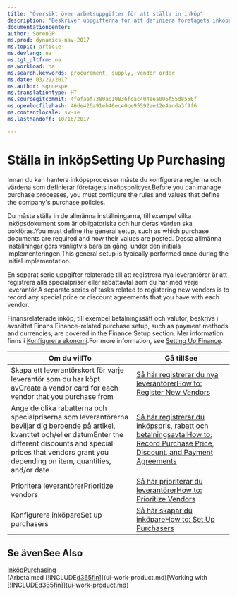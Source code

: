```yaml
---
title: "Översikt över arbetsuppgifter för att ställa in inköp"
description: "Beskriver uppgifterna för att definiera företagets inköppolicyer och registrerar inköpsprocesserna."
documentationcenter: 
author: SorenGP
ms.prod: dynamics-nav-2017
ms.topic: article
ms.devlang: na
ms.tgt_pltfrm: na
ms.workload: na
ms.search.keywords: procurement, supply, vendor order
ms.date: 03/29/2017
ms.author: sgroespe
ms.translationtype: HT
ms.sourcegitcommit: 4fefaef7380ac10836fcac404eea006f55d8556f
ms.openlocfilehash: 46de426a91eb46ec40ce95592ae12e4adda3f9f6
ms.contentlocale: sv-se
ms.lasthandoff: 10/16/2017

---
```

# <a name="setting-up-purchasing"></a><span data-ttu-id="9e14d-103">Ställa in inköp</span><span class="sxs-lookup"><span data-stu-id="9e14d-103">Setting Up Purchasing</span></span>
<span data-ttu-id="9e14d-104">Innan du kan hantera inköpsprocesser måste du konfigurera reglerna och värdena som definierar företagets inköpspolicyer.</span><span class="sxs-lookup"><span data-stu-id="9e14d-104">Before you can manage purchase processes, you must configure the rules and values that define the company's purchase policies.</span></span>

<span data-ttu-id="9e14d-105">Du måste ställa in de allmänna inställningarna, till exempel vilka inköpsdokument som är obligatoriska och hur deras värden ska bokföras.</span><span class="sxs-lookup"><span data-stu-id="9e14d-105">You must define the general setup, such as which purchase documents are required and how their values are posted.</span></span> <span data-ttu-id="9e14d-106">Dessa allmänna inställningar görs vanligtvis bara en gång, under den initiala implementeringen.</span><span class="sxs-lookup"><span data-stu-id="9e14d-106">This general setup is typically performed once during the initial implementation.</span></span>

<span data-ttu-id="9e14d-107">En separat serie uppgifter relaterade till att registrera nya leverantörer är att registrera alla specialpriser eller rabattavtal som du har med varje leverantör.</span><span class="sxs-lookup"><span data-stu-id="9e14d-107">A separate series of tasks related to registering new vendors is to record any special price or discount agreements that you have with each vendor.</span></span>

<span data-ttu-id="9e14d-108">Finansrelaterade inköp, till exempel betalningssätt och valutor, beskrivs i avsnittet Finans.</span><span class="sxs-lookup"><span data-stu-id="9e14d-108">Finance-related purchase setup, such as payment methods and currencies, are covered in the Finance Setup section.</span></span> <span data-ttu-id="9e14d-109">Mer information finns i [Konfigurera ekonomi](finance-setup-finance.md).</span><span class="sxs-lookup"><span data-stu-id="9e14d-109">For more information, see [Setting Up Finance](finance-setup-finance.md).</span></span>

| <span data-ttu-id="9e14d-110">Om du vill</span><span class="sxs-lookup"><span data-stu-id="9e14d-110">To</span></span> | <span data-ttu-id="9e14d-111">Gå till</span><span class="sxs-lookup"><span data-stu-id="9e14d-111">See</span></span> |
| --- | --- |
| <span data-ttu-id="9e14d-112">Skapa ett leverantörskort för varje leverantör som du har köpt av</span><span class="sxs-lookup"><span data-stu-id="9e14d-112">Create a vendor card for each vendor that you purchase from</span></span>|[<span data-ttu-id="9e14d-113">Så här registrerar du nya leverantörer</span><span class="sxs-lookup"><span data-stu-id="9e14d-113">How to: Register New Vendors</span></span>](purchasing-how-register-new-vendors.md) |
| <span data-ttu-id="9e14d-114">Ange de olika rabatterna och specialpriserna som leverantörerna beviljar dig beroende på artikel, kvantitet och/eller datum</span><span class="sxs-lookup"><span data-stu-id="9e14d-114">Enter the different discounts and special prices that vendors grant you depending on item, quantities, and/or date</span></span> |[<span data-ttu-id="9e14d-115">Så här registrerar du inköpspris, rabatt och betalningsavtal</span><span class="sxs-lookup"><span data-stu-id="9e14d-115">How to: Record Purchase Price, Discount, and Payment Agreements</span></span>](purchasing-how-record-purchase-price-discount-payment-agreements.md) |
| <span data-ttu-id="9e14d-116">Prioritera leverantörer</span><span class="sxs-lookup"><span data-stu-id="9e14d-116">Prioritize vendors</span></span> |[<span data-ttu-id="9e14d-117">Så här prioriterar du leverantörer</span><span class="sxs-lookup"><span data-stu-id="9e14d-117">How to: Prioritize Vendors</span></span>](purchasing-how-prioritize-vendors.md) |
| <span data-ttu-id="9e14d-118">Konfigurera inköpare</span><span class="sxs-lookup"><span data-stu-id="9e14d-118">Set up purchasers</span></span> |[<span data-ttu-id="9e14d-119">Så här skapar du inköpare</span><span class="sxs-lookup"><span data-stu-id="9e14d-119">How to: Set Up Purchasers</span></span>](purchasing-how-setup-purchasers.md) |

## <a name="see-also"></a><span data-ttu-id="9e14d-120">Se även</span><span class="sxs-lookup"><span data-stu-id="9e14d-120">See Also</span></span>
[<span data-ttu-id="9e14d-121">Inköp</span><span class="sxs-lookup"><span data-stu-id="9e14d-121">Purchasing</span></span>](purchasing-manage-purchasing.md)  
<span data-ttu-id="9e14d-122">[Arbeta med [!INCLUDE[d365fin](includes/d365fin_md.md)]](ui-work-product.md)</span><span class="sxs-lookup"><span data-stu-id="9e14d-122">[Working with [!INCLUDE[d365fin](includes/d365fin_md.md)]](ui-work-product.md)</span></span>

